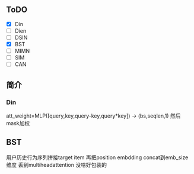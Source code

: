 ## ToDO
- [x] Din
- [ ] Dien
- [ ] DSIN
- [x] BST
- [ ] MIMN
- [ ] SIM
- [ ] CAN

## 简介
### Din
att_weight=MLP([query,key,query-key,query*key]) -> (bs,seqlen,1)
然后mask加权

## BST
用户历史行为序列拼接target item
再把position embdding concat到emb_size维度
丢到multiheadattention
没啥好包装的